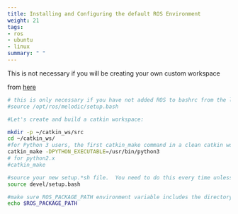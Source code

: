 ```yaml
---
title: Installing and Configuring the default ROS Environment
weight: 21
tags:
- ros
- ubuntu
- linux
summary: " "
---
```


This is not necessary if you will be creating your own custom workspace

from [here](https://wiki.ros.org/ROS/Tutorials/InstallingandConfiguringROSEnvironment)

```bash
# this is only necessary if you have not added ROS to bashrc from the last section
#source /opt/ros/melodic/setup.bash

#Let's create and build a catkin workspace:

mkdir -p ~/catkin_ws/src
cd ~/catkin_ws/
#for Python 3 users, the first catkin_make command in a clean catkin workspace must be:
catkin_make -DPYTHON_EXECUTABLE=/usr/bin/python3
# for python2.x
#catkin_make

#source your new setup.*sh file.  You need to do this every time unless you add it to .bashrc
source devel/setup.bash

#make sure ROS_PACKAGE_PATH environment variable includes the directory you're in.
echo $ROS_PACKAGE_PATH
```
